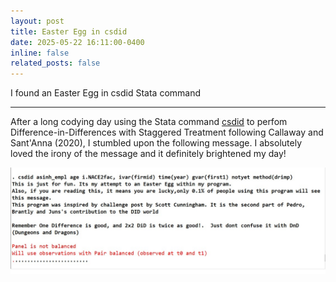 ```yaml
---
layout: post
title: Easter Egg in csdid
date: 2025-05-22 16:11:00-0400
inline: false
related_posts: false
---
```


I found an Easter Egg in csdid Stata command

---

After a long codying day using the Stata command  <a href="[https://www.pinterest.com](https://www.stata.com/meeting/us21/slides/US21_SantAnna.pdf)">csdid</a>  to perfom Difference-in-Differences with Staggered Treatment following Callaway and Sant'Anna (2020), I stumbled upon the following message. I absolutely loved the irony of the message and it definitely brightened my day!

<img src="Easter_egg.jpg" alt="Easter Egg in csdid">
